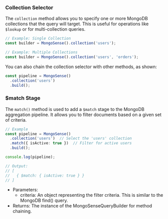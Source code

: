


### Collection Selector

The `collection` method allows you to specify one or more MongoDB collections that the query will target. This is useful for operations like `$lookup` or for multi-collection queries.

```typescript
// Example: Single Collection
const builder = MongoSense().collection('users');

// Example: Multiple Collections
const builder = MongoSense().collection('users', 'orders');
```

You can also chain the collection selector with other methods, as shown:
```typescript
const pipeline = MongoSense()
  .collection('users')
  .build();
```

### $match Stage

The `match()` method is used to add a `$match` stage to the MongoDB aggregation pipeline. It allows you to filter documents based on a given set of criteria.

```typescript
// Example
const pipeline = MongoSense()
  .collection('users')  // Select the 'users' collection
  .match({ isActive: true })  // Filter for active users
  .build();

console.log(pipeline);

// Output:
// [
//   { $match: { isActive: true } }
// ]
```

* Parameters:
    * criteria: An object representing the filter criteria. This is similar to the MongoDB find() query.
* Returns: The instance of the MongoSenseQueryBuilder for method chaining.